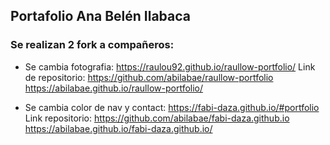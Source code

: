 ## Portafolio Ana Belén Ilabaca

###  Se realizan 2 fork a compañeros:
- Se cambia fotografia: https://raulou92.github.io/raullow-portfolio/ 
Link de repositorio:
 https://github.com/abilabae/raullow-portfolio
 https://abilabae.github.io/raullow-portfolio/

- Se cambia color de nav y contact: https://fabi-daza.github.io/#portfolio
Link repositorio: 
https://github.com/abilabae/fabi-daza.github.io
https://abilabae.github.io/fabi-daza.github.io/


